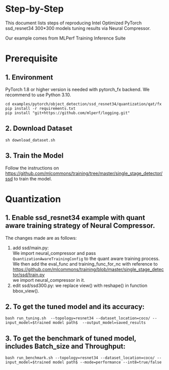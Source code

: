 Step-by-Step
============

This document lists steps of reproducing Intel Optimized PyTorch ssd_resnet34 300*300 models tuning results via Neural Compressor.

Our example comes from MLPerf Training Inference Suite


# Prerequisite

## 1. Environment

PyTorch 1.8 or higher version is needed with pytorch_fx backend. We recommend to use Python 3.10.

  ```shell
  cd examples/pytorch/object_detection/ssd_resnet34/quantization/qat/fx
  pip install -r requirements.txt
  pip install "git+https://github.com/mlperf/logging.git"
  ```

## 2. Download Dataset

  ```shell
  sh download_dataset.sh
  ```

## 3. Train the Model

Follow the instructions on https://github.com/mlcommons/training/tree/master/single_stage_detector/ssd to train the model.

# Quantization

## 1. Enable ssd_resnet34 example with quant aware training strategy of Neural Compressor.

  The changes made are as follows:
  1. add ssd/main.py:\
    We import neural_compressor and pass `QuantizationAwareTrainingConfig` to the quant aware training process.
    We then add the eval_func and training_func_for_nc with reference to https://github.com/mlcommons/training/blob/master/single_stage_detector/ssd/train.py \
    we import neural_compressor in it.
  2. edit ssd/ssd300.py:
    we replace view() with reshape() in function bbox_view().

## 2. To get the tuned model and its accuracy:

    bash run_tuning.sh  --topology=resnet34 --dataset_location=coco/ --input_model=$trained model path$  --output_model=saved_results

## 3. To get the benchmark of tuned model, includes Batch_size and Throughput:

    bash run_benchmark.sh --topology=resnet34 --dataset_location=coco/ --input_model=$trained model path$ --mode=performance --int8=true/false


